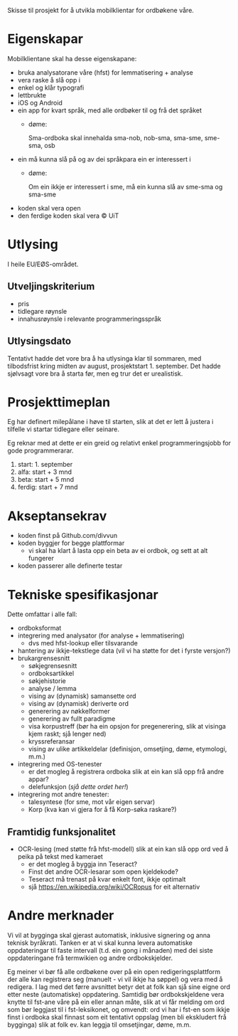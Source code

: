 Skisse til prosjekt for å utvikla mobilklientar for ordbøkene våre.

Eigenskapar
===========

Mobilklientane skal ha desse eigenskapane:

* bruka analysatorane våre (hfst) for lemmatisering + analyse
* vera raske å slå opp i
* enkel og klår typografi
* lettbrukte
* iOS og Android
* ein app for kvart språk, med alle ordbøker til og frå det språket
  * døme:

    Sma-ordboka skal innehalda sma-nob, nob-sma, sma-sme, sme-sma, osb
* ein må kunna slå på og av dei språkpara ein er interessert i
  * døme:

    Om ein ikkje er interessert i sme, må ein kunna slå av sme-sma og sma-sme
* koden skal vera open
* den ferdige koden skal vera © UiT

Utlysing
========

I heile EU/EØS-området.

Utveljingskriterium
-------------------

* pris
* tidlegare røynsle
* innahusrøynsle i relevante programmeringsspråk

Utlysingsdato
-------------

Tentativt hadde det vore bra å ha utlysinga klar til sommaren, med tilbodsfrist
kring midten av august, prosjektstart 1. september. Det hadde sjølvsagt vore bra
å starta før, men eg trur det er urealistisk.

Prosjekttimeplan
================

Eg har definert milepålane i høve til starten, slik at det er lett å justera i
tilfelle vi startar tidlegare eller seinare.

Eg reknar med at dette er ein greid og relativt enkel programmeringsjobb for
gode programmerarar.

1. start:  1. september
2. alfa:   start + 3 mnd
3. beta:   start + 5 mnd
4. ferdig: start + 7 mnd

Akseptansekrav
==============

* koden finst på Github.com/divvun
* koden byggjer for begge plattformar
  * vi skal ha klart å lasta opp ein beta av ei ordbok, og sett at alt fungerer
* koden passerer alle definerte testar

Tekniske spesifikasjonar
========================

Dette omfattar i alle fall:

* ordboksformat
* integrering med analysator (for analyse + lemmatisering)
  * dvs med hfst-lookup eller tilsvarande
* hantering av ikkje-tekstlege data (vil vi ha støtte for det i fyrste versjon?)
* brukargrensesnitt
  * søkjegrensesnitt
  * ordboksartikkel
  * søkjehistorie
  * analyse / lemma
  * vising av (dynamisk) samansette ord
  * vising av (dynamisk) deriverte ord
  * generering av nøkkelformer
  * generering av fullt paradigme
  * visa korpustreff (bør ha ein opsjon for pregenerering, slik at visinga kjem
    raskt; sjå lenger ned)
  * kryssreferansar
  * vising av ulike artikkeldelar (definisjon, omsetjing, døme, etymologi, m.m.)
* integrering med OS-tenester
  * er det mogleg å registrera ordboka slik at ein kan slå opp frå andre appar?
  * delefunksjon (_sjå dette ordet her!_)
* integrering mot andre tenester:
  * talesyntese (for sme, mot vår eigen servar)
  * Korp (kva kan vi gjera for å få Korp-søka raskare?)

Framtidig funksjonalitet
------------------------

* OCR-lesing (med støtte frå hfst-modell) slik at ein kan slå opp ord ved å
  peika på tekst med kameraet
  * er det mogleg å byggja inn Teseract?
  * Finst det andre OCR-lesarar som open kjeldekode?
  * Teseract må trenast på kvar enkelt font, ikkje optimalt
  * sjå <https://en.wikipedia.org/wiki/OCRopus> for eit alternativ

Andre merknader
===============

Vi vil at bygginga skal gjerast automatisk, inklusive signering og anna teknisk
byråkrati. Tanken er at vi skal kunna levera automatiske oppdateringar til faste
intervall (t.d. ein gong i månaden) med dei siste oppdateringane frå termwikien
og andre ordbokskjelder.

Eg meiner vi bør få alle ordbøkene over på ein open redigeringsplattform der
alle kan registrera seg (manuelt - vi vil ikkje ha søppel) og vera med å
redigera. I lag med det førre avsnittet betyr det at folk kan sjå sine eigne ord
etter neste (automatiske) oppdatering. Samtidig bør ordbokskjeldene vera knytte
til fst-ane våre på ein eller annan måte, slik at vi får melding om ord som bør
leggjast til i fst-leksikonet, og omvendt: ord vi har i fst-en som ikkje finst i
ordboka skal finnast som eit tentativt oppslag (men bli ekskludert frå bygginga)
slik at folk ev. kan leggja til omsetjingar, døme, m.m.
